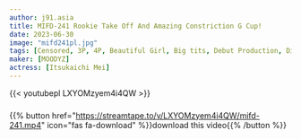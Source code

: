 ```yaml
---
author: j91.asia
title: MIFD-241 Rookie Take Off And Amazing Constriction G Cup!
date: 2023-06-30
image: "mifd241pl.jpg"
tags: [Censored, 3P, 4P, Beautiful Girl, Big tits, Debut Production, Digital Mosaic, Slender, Solowork]
maker: [MOODYZ]
actress: [Itsukaichi Mei]
---
```



{{< youtubepl LXYOMzyem4i4QW >}}
###

{{% button href="https://streamtape.to/v/LXYOMzyem4i4QW/mifd-241.mp4" icon="fas fa-download" %}}download this video{{% /button %}}

